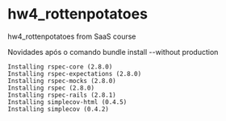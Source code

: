hw4_rottenpotatoes
==================

hw4_rottenpotatoes from SaaS course

Novidades após o comando bundle install --without production

    Installing rspec-core (2.8.0) 
    Installing rspec-expectations (2.8.0) 
    Installing rspec-mocks (2.8.0) 
    Installing rspec (2.8.0) 
    Installing rspec-rails (2.8.1) 
    Installing simplecov-html (0.4.5) 
    Installing simplecov (0.4.2) 



